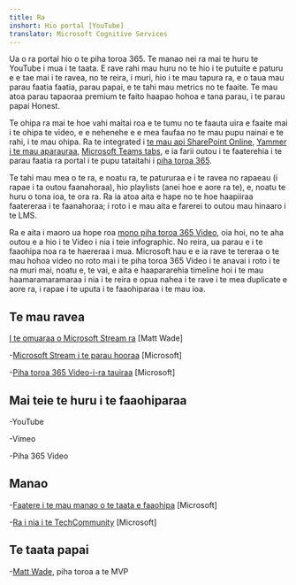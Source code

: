 ```yaml
---
title: Ra
inshort: Hio portal [YouTube]
translator: Microsoft Cognitive Services
---
```



Ua o ra portal hio o te piha toroa 365. Te manao nei ra mai te huru te YouTube i mua i te taata. E rave rahi mau huru no te hio i te putuite e paturu e e tae mai i te ravea, no te reira, i muri, hio i te mau tapura ra, e o taua mau parau faatia faatia, parau papai, e te tahi mau metrics no te faaite. Te mau atoa parau tapaoraa premium te faito haapao hohoa e tana parau, i te parau papai Honest.

Te ohipa ra mai te hoe vahi maitai roa e te tumu no te faauta uira e faaite mai i te ohipa te video, e e nehenehe e e mea faufaa no te mau pupu nainai e te rahi, i te mau ohipa. Ra te integrated i [te mau api SharePoint Online](https://docs.microsoft.com/en-us/stream/embed-video-sharepoint), [Yammer i te mau aparauraa](https://stream.microsoft.com/en-us/blog/share-on-yammer/), [Microsoft Teams tabs](https://docs.microsoft.com/en-us/stream/embed-video-microsoft-teams), e ia farii outou i te faaterehia i te parau faatia ra portal i te pupu tataitahi i [piha toroa 365](http://icsh.pt/O365groups).

Te tahi mau mea o te ra, e noatu ra, te patururaa e i te ravea no rapaeau (i rapae i ta outou faanahoraa), hio playlists (anei hoe e aore ra te), e, noatu te huru o tona ioa, te ora ra. Ra ia atoa aita e hape no te hoe haapiiraa faatereraa i te faanahoraa; i roto i e mau aita e farerei to outou mau hinaaro i te LMS.

Ra e aita i maoro ua hope roa [mono piha toroa 365 Video](https://docs.microsoft.com/en-us/stream/migrate-from-office-365), oia hoi, no te aha outou e a hio i te Video i nia i teie infographic. No reira, ua parau e i te faaohipa noa ra te haereraa i mua. Microsoft hau e e ia rave te tereraa o te mau hohoa video no roto mai i te piha toroa 365 Video i te anavai i roto i te na muri mai, noatu e, te vai, e aita e haapararehia timeline hoi i te mau haamaramaramaraa i nia i te reira e opua nahea i te rave i te mea duplicate e aore ra, i rapae i te uputa i te faaohiparaa i te mau ioa.

Te mau ravea
---------

[I te omuaraa o Microsoft Stream ra](https://www.linkedin.com/pulse/stream-video-portal-now-available-matt-wade/)
    \[Matt Wade\]

-[Microsoft Stream i te parau hooraa](https://docs.microsoft.com/en-us/stream/)
    \[Microsoft\]

-[Piha toroa 365 Video-i-ra tauiraa](https://docs.microsoft.com/en-us/stream/migrate-from-office-365)
    \[Microsoft\]

Mai teie te huru i te faaohiparaa
--------------------

-YouTube

-Vimeo

-Piha 365 Video

Manao
---------

-[Faatere i te mau manao o te taata e faaohipa](https://techcommunity.microsoft.com/t5/Microsoft-Stream-Ideas/idb-p/StreamIdeas)
    \[Microsoft\]

-[Ra i nia i te TechCommunity](https://techcommunity.microsoft.com/t5/Microsoft-Stream-Ideas/idb-p/StreamIdeas)
    \[Microsoft\]

Te taata papai
---------

-[Matt Wade](https://www.linkedin.com/in/thatmattwade/), piha toroa a te MVP


